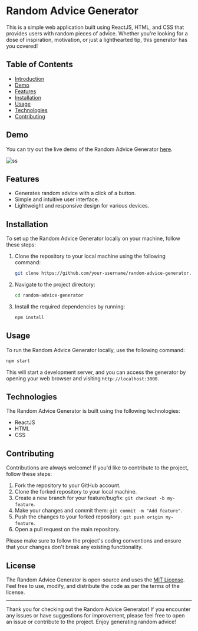 # Random Advice Generator
 This is a simple web application built using ReactJS, HTML, and CSS that provides users with random pieces of advice. Whether you're looking for a dose of inspiration, motivation, or just a lighthearted tip, this generator has you covered!

## Table of Contents

- [Introduction](#introduction)
- [Demo](#demo)
- [Features](#features)
- [Installation](#installation)
- [Usage](#usage)
- [Technologies](#technologies)
- [Contributing](#contributing)

## Demo

You can try out the live demo of the Random Advice Generator [here](https://your-demo-link.com).

![ss](https://github.com/ghsharma/advice_generator/assets/95496933/4d0bed0c-af2e-4cf6-9733-248bd7307353)

## Features

- Generates random advice with a click of a button.
- Simple and intuitive user interface.
- Lightweight and responsive design for various devices.

## Installation

To set up the Random Advice Generator locally on your machine, follow these steps:

1. Clone the repository to your local machine using the following command:

   ```bash
   git clone https://github.com/your-username/random-advice-generator.git
   ```

2. Navigate to the project directory:

   ```bash
   cd random-advice-generator
   ```

3. Install the required dependencies by running:

   ```bash
   npm install
   ```

## Usage

To run the Random Advice Generator locally, use the following command:

```bash
npm start
```

This will start a development server, and you can access the generator by opening your web browser and visiting `http://localhost:3000`.

## Technologies

The Random Advice Generator is built using the following technologies:

- ReactJS
- HTML
- CSS

## Contributing

Contributions are always welcome! If you'd like to contribute to the project, follow these steps:

1. Fork the repository to your GitHub account.
2. Clone the forked repository to your local machine.
3. Create a new branch for your feature/bugfix: `git checkout -b my-feature`.
4. Make your changes and commit them: `git commit -m "Add feature"`.
5. Push the changes to your forked repository: `git push origin my-feature`.
6. Open a pull request on the main repository.

Please make sure to follow the project's coding conventions and ensure that your changes don't break any existing functionality.

## License

The Random Advice Generator is open-source and uses the [MIT License](LICENSE). Feel free to use, modify, and distribute the code as per the terms of the license.

---

Thank you for checking out the Random Advice Generator! If you encounter any issues or have suggestions for improvement, please feel free to open an issue or contribute to the project. Enjoy generating random advice!
